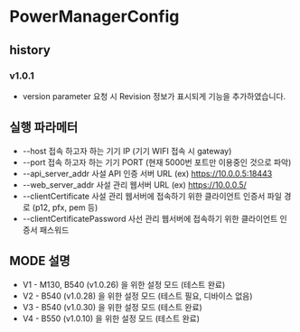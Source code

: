 # PowerManagerConfig

## history

### v1.0.1

* version parameter 요청 시 Revision 정보가 표시되게 기능을 추가하였습니다.

## 실행 파라메터

* --host 접속 하고자 하는 기기 IP (기기 WIFI 접속 시 gateway)
* --port 접속 하고자 하는 기기 PORT (현재 5000번 포트만 이용중인 것으로 파악)
* --api_server_addr 사설 API 인증 서버 URL (ex) https://10.0.0.5:18443
* --web_server_addr 사설 관리 웹서버 URL (ex) https://10.0.0.5/
* --clientCertificate 사설 관리 웹서버에 접속하기 위한 클라이언트 인증서 파일 경로 (p12, pfx, pem 등)
* --clientCertificatePassword 사선 관리 웹서버에 접속하기 위한 클라이언트 인증서 패스워드

## MODE 설명

* V1 - M130, B540 (v1.0.26) 을 위한 설정 모드 (테스트 완료)
* V2 - B540 (v1.0.28) 을 위한 설정 모드 (테스트 필요, 디바이스 없음)
* V3 - B540 (v1.0.30) 을 위한 설정 모드 (테스트 완료)
* V4 - B550 (v1.0.10) 을 위한 설정 모드 (테스트 완료)